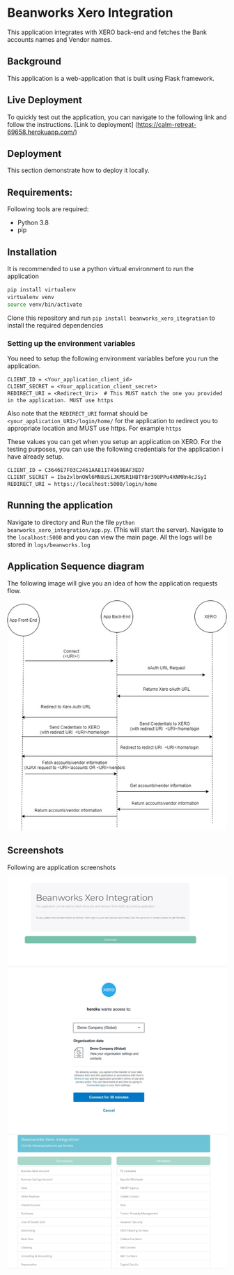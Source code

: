 # Beanworks Xero Integration
This application integrates with XERO back-end and fetches the Bank accounts names and Vendor names.

## Background
This application is a web-application that is built using Flask framework.

## Live Deployment 
To quickly test out the application, you can navigate to the following link and follow the instructions.
[Link to deployment] (https://calm-retreat-69658.herokuapp.com/)

## Deployment
This section demonstrate how to deploy it locally.
## Requirements:
Following tools are required:
* Python 3.8
* pip

## Installation

It is recommended to use a python virtual environment to run the application


```bash
pip install virtualenv
virtualenv venv
source venv/bin/activate
```

Clone this repository and run 
`pip install beanworks_xero_itegration`
to install the required dependencies

### Setting up the environment variables
You need to setup the following environment variables before you run the application. 
```
CLIENT_ID = <Your_application_client_id>
CLIENT_SECRET = <Your_application_client_secret>
REDIRECT_URI = <Redirect_Uri>  # This MUST match the one you provided in the application. MUST use https
```
Also note that the `REDIRECT_URI` format should be `<your_application_URI>/login/home/` for the application to redirect you
to appropriate location and MUST use https. For example `https`

These values you can get when you setup an application on XERO. For the testing purposes, you can use the following credentials
for the application i have already setup.
```
CLIENT_ID = C3646E7F03C2461AA81174969BAF3ED7
CLIENT_SECRET = Iba2xlbnOWl6MN8zSiJKMSR1HBTYBr390PPu4XNMRn4cJSyI
REDIRECT_URI = https://localhost:5000/login/home
```


## Running the application
Navigate to directory and Run the file `python beanworks_xero_integration/app.py`.
(This will start the server). Navigate to the `localhost:5000` and you can view the main page.
All the logs will be stored in `logs/beanworks.log` 

## Application Sequence diagram
The following image will give you an idea of how the application requests flow.

![Application_Sequence_Diagram](/artifacts/Xero_Integration_Sequence.jpg)

## Screenshots
Following are application screenshots

![Page1](/artifacts/SS1.jpg)
![Page2](/artifacts/SS2.jpg)
![Page3](/artifacts/SS3.jpg)

